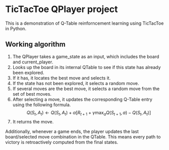 # TicTacToe QPlayer project
This is a demonstration of Q-Table reinforncement learning using TicTacToe in Python.

## Working algorithm
1. The QPlayer takes a game_state as an input, which includes the board and current_player.
2. Looks up the board in its internal QTable to see if this state has already been explored.
3. If it has, it locates the best move and selects it.
4. If the state has not been explored, it selects a random move.
5. If several moves are the best move, it selects a random move from the set of best moves.
6. After selecting a move, it updates the corresponding Q-Table entry using the following formula.
$$Q(S_t,A_t)\leftarrow Q(S_t,A_t) + \alpha[R_{t+1}+\gamma \max_a Q(S_{t+1},a)-Q(S_t,A_t)]$$
7. It returns the move.

Additionally, whenever a game ends, the player updates the last board/selected move combination in the QTable. This means every path to victory is retroactively computed from the final states. 